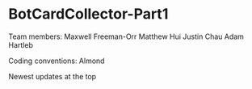 # BotCardCollector-Part1

Team members:
Maxwell Freeman-Orr
Matthew Hui
Justin Chau
Adam Hartleb

Coding conventions: Almond

Newest updates at the top
